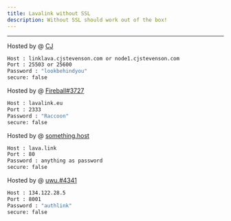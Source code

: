 ```yaml
---
title: Lavalink without SSL
description: Without SSL should work out of the box!
---
```


---

Hosted by @ [CJ](https://cjstevenson.com/)
```bash
Host : linklava.cjstevenson.com or node1.cjstevenson.com
Port : 25503 or 25600
Password : "lookbehindyou"
secure: false
```
Hosted by @ [Fireball#3727](https://www.lavalink.eu)
```bash
Host : lavalink.eu
Port : 2333
Password : "Raccoon"
secure: false
```
Hosted by @ [something.host](https://support.something.host/en/article/lavalink-hosting-okm26z/)
```bash
Host : lava.link
Port : 80
Password : anything as password
secure: false
```
Hosted by @ [uwu.#4341](https://github.com/knyaoo)
```bash
Host : 134.122.28.5
Port : 8001
Password : "authlink"
secure: false
```
